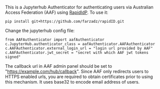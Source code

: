 This is a Jupyterhub Authenticator for authenticating users via Australian Access Federation (AAF) 
using [RapidIdP](https://aaf.edu.au/rapid/).
To use it:

```pip install git+https://github.com/farzadz/rapidID.git```

Change the jupyterhub config file:

```
from AAFAuthenticator import aafAuthenticator
c.JupyterHub.authenticator_class = aafAuthenticator.AAFAuthenticator
c.AAFAuthenticator.external_login_url = "login url provided by AAF"
c.AAFAuthenticator.jwt_secret = "secret with which AAF jwt tokens signed"
```
The callback url in AAF admin panel should be set to "https://example.com/hub/callback".
Since AAF only redirects users to HTTPS enabled urls, you are required to obtain certificates prior to using this mechanism.
It uses base32 to encode email address of users. 